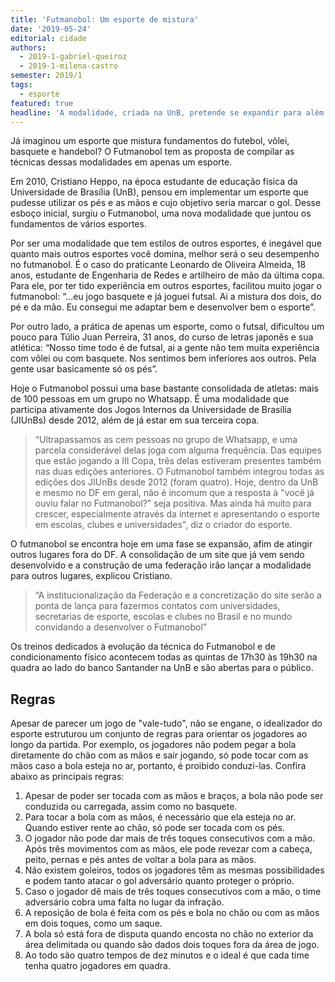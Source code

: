 ```yaml
---
title: 'Futmanobol: Um esporte de mistura'
date: '2019-05-24'
editorial: cidade
authors:
  - 2019-1-gabriel-queiroz
  - 2019-1-milena-castro
semester: 2019/1
tags:
  - esporte
featured: true
headline: 'A modalidade, criada na UnB, pretende se expandir para além do DF'
---
```

Já imaginou um esporte que mistura fundamentos do futebol, vôlei, basquete e handebol? O Futmanobol tem as proposta de compilar as técnicas dessas modalidades em apenas um esporte. 

Em 2010, Cristiano Heppo, na época estudante de educação física da Universidade de Brasília (UnB), pensou em implementar um esporte que pudesse utilizar os pés e as mãos e cujo objetivo seria marcar o gol. Desse esboço inicial, surgiu o Futmanobol, uma nova modalidade que juntou os fundamentos de vários esportes. 

Por ser uma modalidade que tem estilos de outros esportes, é inegável que quanto mais outros esportes você domina, melhor será o seu desempenho no futmanobol. É o caso do praticante Leonardo de Oliveira Almeida, 18 anos, estudante de Engenharia de Redes e artilheiro de mão da última copa. Para ele, por ter tido experiência em outros esportes, facilitou muito jogar o futmanobol: “...eu jogo basquete e  já joguei futsal. Ai a mistura dos dois, do pé e da mão. Eu consegui me adaptar bem e desenvolver bem o esporte”.

Por outro lado, a prática de apenas um esporte, como o futsal, dificultou um pouco para Túlio Juan Perreira, 31 anos, do curso de letras japonês e sua atlética: “Nosso time todo é de futsal, ai a gente não tem muita experiência com vôlei ou com basquete. Nos sentimos bem inferiores aos outros. Pela gente usar basicamente só os pés”.

Hoje o Futmanobol possui uma base bastante consolidada de atletas: mais de 100 pessoas em um grupo no Whatsapp. É uma modalidade que participa ativamente dos Jogos Internos da Universidade de Brasília (JIUnBs) desde 2012, além de já estar em sua terceira copa. 

> “Ultrapassamos as cem pessoas no grupo de Whatsapp, e uma parcela considerável delas joga com alguma frequência. Das equipes que estão jogando a III Copa, três delas estiveram presentes também nas duas edições anteriores. O Futmanobol também integrou todas as edições dos JIUnBs desde 2012 (foram quatro). Hoje, dentro da UnB e mesmo no DF em geral, não é incomum que a resposta à "você já ouviu falar no Futmanobol?" seja positiva. Mas ainda há muito para crescer, especialmente através da internet e apresentando o esporte em escolas, clubes e universidades", diz o criador do esporte.

O futmanobol se encontra hoje em uma fase se expansão, afim de atingir outros lugares fora do DF. A consolidação de um site que já vem sendo desenvolvido e a construção de uma federação irão lançar a modalidade para outros lugares, explicou Cristiano. 

> “A institucionalização da Federação e a concretização do site serão a ponta de lança para fazermos contatos com universidades, secretarias de esporte, escolas e clubes no Brasil e no mundo convidando a desenvolver o Futmanobol”

Os treinos dedicados à evolução da técnica do Futmanobol e de condicionamento físico acontecem todas as quintas de 17h30 às 19h30 na quadra ao lado do banco Santander na UnB e são abertas para o público.

## Regras

Apesar de parecer um jogo de "vale-tudo", não se engane, o idealizador do esporte estruturou um conjunto de regras para orientar os jogadores ao longo da partida. Por exemplo, os jogadores não podem pegar a bola diretamente do chão com as mãos e sair jogando, só pode tocar com as mãos caso a bola esteja no ar, portanto, é proibido  conduzi-las. Confira abaixo as principais regras: 

1. Apesar de poder ser tocada com as mãos e braços, a bola não pode ser conduzida ou carregada, assim como no basquete.
2. Para tocar a bola com as mãos, é necessário que ela esteja no ar. Quando estiver rente ao chão, só pode ser tocada com os pés.
3. O jogador não pode dar mais de três toques consecutivos com a mão. Após três movimentos com as mãos, ele pode revezar com a cabeça, peito, pernas e pés antes de voltar a bola para as mãos.
4. Não existem goleiros, todos os jogadores têm as mesmas possibilidades e podem tanto atacar o gol adversário quanto proteger o próprio.
5. Caso o jogador dê mais de três toques consecutivos com a mão, o time adversário cobra uma falta no lugar da infração.
6. A reposição de bola é feita com os pés e bola no chão ou com as mãos em dois toques, como um saque.
7. A bola só está fora de disputa quando encosta no chão no exterior da área delimitada ou quando são dados dois toques fora da área de jogo.
8. Ao todo são quatro tempos de dez minutos e o ideal é que cada time tenha quatro jogadores em quadra.
